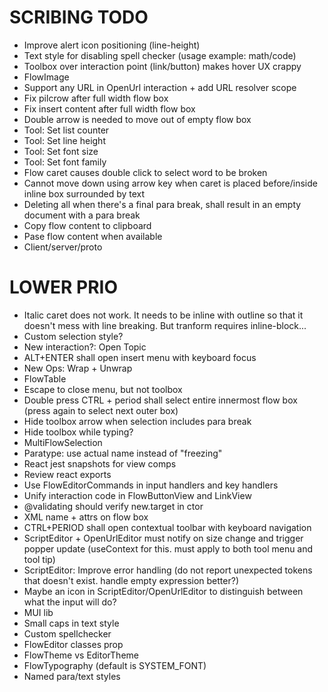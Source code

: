 SCRIBING TODO
=============
- Improve alert icon positioning (line-height)
- Text style for disabling spell checker (usage example: math/code)
- Toolbox over interaction point (link/button) makes hover UX crappy
- FlowImage
- Support any URL in OpenUrl interaction + add URL resolver scope
- Fix pilcrow after full width flow box
- Fix insert content after full width flow box
- Double arrow is needed to move out of empty flow box
- Tool: Set list counter
- Tool: Set line height
- Tool: Set font size
- Tool: Set font family
- Flow caret causes double click to select word to be broken
- Cannot move down using arrow key when caret is placed before/inside inline box surrounded by text
- Deleting all when there's a final para break, shall result in an empty document with a para break
- Copy flow content to clipboard
- Pase flow content when available
- Client/server/proto

LOWER PRIO
==========
- Italic caret does not work. It needs to be inline with outline so that it doesn't mess with line breaking. But tranform requires inline-block...
- Custom selection style?
- New interaction?: Open Topic
- ALT+ENTER shall open insert menu with keyboard focus
- New Ops: Wrap + Unwrap
- FlowTable
- Escape to close menu, but not toolbox
- Double press CTRL + period shall select entire innermost flow box (press again to select next outer box)
- Hide toolbox arrow when selection includes para break
- Hide toolbox while typing?
- MultiFlowSelection
- Paratype: use actual name instead of "freezing"
- React jest snapshots for view comps
- Review react exports
- Use FlowEditorCommands in input handlers and key handlers
- Unify interaction code in FlowButtonView and LinkView
- @validating should verify new.target in ctor
- XML name + attrs on flow box
- CTRL+PERIOD shall open contextual toolbar with keyboard navigation
- ScriptEditor + OpenUrlEditor must notify on size change and trigger popper update (useContext for this. must apply to both tool menu and tool tip)
- ScriptEditor: Improve error handling (do not report unexpected tokens that doesn't exist. handle empty expression better?)
- Maybe an icon in ScriptEditor/OpenUrlEditor to distinguish between what the input will do?
- MUI lib
- Small caps in text style
- Custom spellchecker
- FlowEditor classes prop
- FlowTheme vs EditorTheme
- FlowTypography (default is SYSTEM_FONT)
- Named para/text styles
